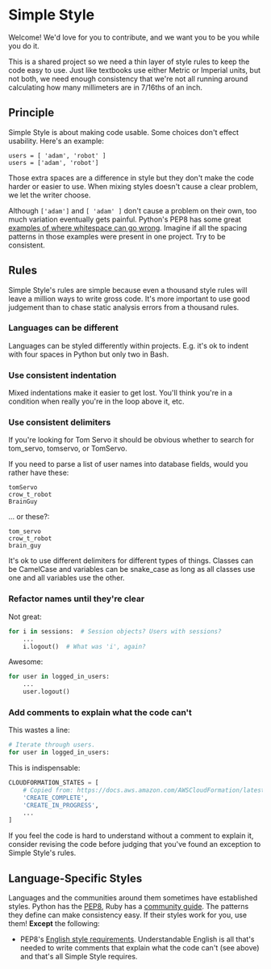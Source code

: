 # Simple Style

Welcome! We'd love for you to contribute, and we want you to be you while you do it.

This is a shared project so we need a thin layer of style rules to keep the code easy to use. Just like textbooks use either Metric or Imperial units, but not both, we need enough consistency that we're not all running around calculating how many millimeters are in 7/16ths of an inch.

## Principle

Simple Style is about making code usable. Some choices don't effect usability. Here's an example:

```
users = [ 'adam', 'robot' ]
users = ['adam', 'robot']
```

Those extra spaces are a difference in style but they don't make the code harder or easier to use. When mixing styles doesn't cause a clear problem, we let the writer choose.

Although `['adam']` and `[ 'adam' ]` don't cause a problem on their own, too much variation eventually gets painful. Python's PEP8 has some great [examples of where whitespace can go wrong][whitespace]. Imagine if all the spacing patterns in those examples were present in one project. Try to be consistent.

## Rules

Simple Style's rules are simple because even a thousand style rules will leave a million ways to write gross code. It's more important to use good judgement than to chase static analysis errors from a thousand rules.

### Languages can be different

Languages can be styled differently within projects. E.g. it's ok to indent with four spaces in Python but only two in Bash.

### Use consistent indentation

Mixed indentations make it easier to get lost. You'll think you're in a condition when really you're in the loop above it, etc.

### Use consistent delimiters

If you're looking for Tom Servo it should be obvious whether to search for tom_servo, tomservo, or TomServo.

If you need to parse a list of user names into database fields, would you rather have these:

```
tomServo
crow_t_robot
BrainGuy
```

... or these?:

```
tom_servo
crow_t_robot
brain_guy
```

It's ok to use different delimiters for different types of things. Classes can be CamelCase and variables can be snake_case as long as all classes use one and all variables use the other.

### Refactor names until they're clear

Not great:

```python
for i in sessions:  # Session objects? Users with sessions?
    ...
    i.logout()  # What was 'i', again?
```

Awesome:

```python
for user in logged_in_users:
    ...
    user.logout()
```

### Add comments to explain what the code can't

This wastes a line:

```python
# Iterate through users.
for user in logged_in_users:
```

This is indispensable:

```python
CLOUDFORMATION_STATES = [
    # Copied from: https://docs.aws.amazon.com/AWSCloudFormation/latest/UserGuide/using-cfn-describing-stacks.html#w2ab1c15c15c17c11
    'CREATE_COMPLETE',
    'CREATE_IN_PROGRESS',
    ...
]
```

If you feel the code is hard to understand without a comment to explain it, consider revising the code before judging that you've found an exception to Simple Style's rules.

## Language-Specific Styles

Languages and the communities around them sometimes have established styles. Python has the [PEP8][pep8], Ruby has a [community guide][ruby_style]. The patterns they define can make consistency easy. If their styles work for you, use them! **Except** the following:

* PEP8's [English style requirements][pep8_english]. Understandable English is all that's needed to write comments that explain what the code can't (see above) and that's all Simple Style requires.


[pep8]: https://www.python.org/dev/peps/pep-0008/
[pep8_english]: https://www.python.org/dev/peps/pep-0008/#comments
[ruby_style]: https://github.com/bbatsov/ruby-style-guide
[whitespace]: https://www.python.org/dev/peps/pep-0008/#whitespace-in-expressions-and-statements
